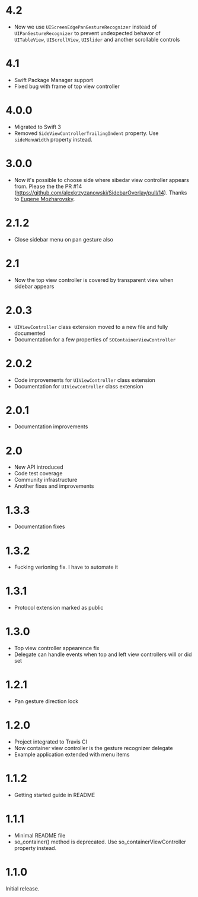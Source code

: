 # 4.2

* Now we use `UIScreenEdgePanGestureRecognizer` instead of `UIPanGestureRecognizer` to prevent undexpected behavor of `UITableView`, `UIScrollView`, `UISlider` and another scrollable controls

# 4.1

* Swift Package Manager support
* Fixed bug with frame of top view controller

# 4.0.0

* Migrated to Swift 3
* Removed `SideViewControllerTrailingIndent` property. Use `sideMenuWidth` property instead.

# 3.0.0

* Now it's possible to choose side where sibedar view controller appears from. Please the the PR #14 (https://github.com/alexkrzyzanowski/SidebarOverlay/pull/14). Thanks to [Eugene Mozharovsky](https://github.com/Mozharovsky).

# 2.1.2

* Close sidebar menu on pan gesture also

# 2.1

* Now the top view controller is covered by transparent view when sidebar appears

# 2.0.3

* `UIViewController` class extension moved to a new file and fully documented
* Documentation for a few properties of `SOContainerViewController`

# 2.0.2

* Code improvements for `UIViewController` class extension
* Documentation for `UIViewController` class extension

# 2.0.1

* Documentation improvements

# 2.0

* New API introduced
* Code test coverage
* Community infrastructure
* Another fixes and improvements


# 1.3.3

* Documentation fixes


# 1.3.2

* Fucking verioning fix. I have to automate it


# 1.3.1

* Protocol extension marked as public


# 1.3.0

* Top view controller appearence fix
* Delegate can handle events when top and left view controllers will or did set


# 1.2.1

* Pan gesture direction lock


# 1.2.0

* Project integrated to Travis CI
* Now container view controller is the gesture recognizer delegate
* Example application extended with menu items


# 1.1.2

* Getting started guide in README


# 1.1.1

* Minimal README file
* so_container() method is deprecated. Use so_containerViewController property instead.


# 1.1.0

Initial release.
